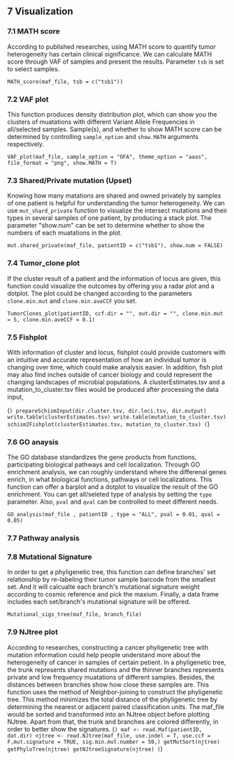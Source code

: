 ## 7 Visualization

### 7.1 MATH score
According to published researches, using MATH score to quantify tumor heterogeneity has certain clinical significance.
We can calculate MATH score through VAF of samples and present the results. Parameter `tsb` is set to select samples.

`MATH_score(maf_file, tsb = c("tsb1"))`


### 7.2 VAF plot
This function produces density distribution plot, which can show you the clusters of muatations with different Variant Allele Frequencies in all/selected samples. 
Sample(s), and whether to show MATH score can be determined by controlling `sample_option` and `show.MATH` arguments respectively.  

`VAF_plot(maf_file, sample_option = "OFA", theme_option = "aaas", file_format = "png", show.MATH = T)`


### 7.3 Shared/Private mutation (Upset)
Knowing how many matations are shared and owned privately by samples of one patient is helpful for understanding the tumor heterogeneity.
We can use `mut_shard_private` function to visualize the intersect mutations and their types in several samples of one patient, by producing a stack plot.
The parameter "show.num" can be set to determine whether to show the numbers of each muatations in the plot.

`mut.shared_private(maf_file, patientID = c("tsb1"), show.num = FALSE)`


### 7.4 Tumor_clone plot
If the cluster result of a patient and the information of locus are given, this function could visualize the outcomes by offering you a radar plot and a dotplot.
The plot could be changed according to the parameters `clone.min.mut` and `clone.min.aveCCF` you set.

`TumorClones_plot(patientID, ccf.dir = "", out.dir = "", clone.min.mut = 5, clone.min.aveCCF = 0.1)`


### 7.5 Fishplot
With information of cluster and locus, fishplot could provide customers with an intuitive and accurate representation of how an individual tumor is changing over time, which could make analysis easier.
In addition, fish plot may also find inches outside of cancer biology and could represent the changing landscapes of microbial populations.
A clusterEstimates.tsv and a mutation_to_cluster.tsv files would be produced after processing the data input,

(```)
	prepareSchismInput(dir.cluster.tsv, dir.loci.tsv, dir.output)
	write.table(clusterEstimates.tsv)
	write.table(mutation_to_cluster.tsv)
	schism2Fishplot(clusterEstimates.tsv, mutation_to_cluster.tsv)
(```)


### 7.6 GO anaysis
The GO database standardizes the gene products from functions, participating biological pathways and cell localization.
Through GO enrichment analysis, we can roughly understand where the differenal genes enrich, in what biological functions, pathways or cell localizations.
This function can offer a barplot and a dotplot to visualize the result of the GO enrichment. You can get all/seleted type of analysis by setting the `type` parameter.
Also, `pval` and `qval` can be controlled to meet different needs.

`GO_analysis(maf_file , patientID , type = "ALL", pval = 0.01, qval = 0.05)`


### 7.7 Pathway analysis





### 7.8 Mutational Signature
In order to get a phyligenetic tree, this function can define branches' set relationship by re-labeling their tumor sample barcode from the smallest set. 
And it will calcualte each branch's mutational signature weight according to cosmic reference and pick the maxium. 
Finally, a data frame includes each set/branch's mutational signature will be offered.

`Mutational_sigs_tree(maf_file, branch_file)`


### 7.9 NJtree plot
According to researches, constructing a cancer phyligenetic tree with mutation information could help people understand more about the heterogeneity of cancer in samples of certain petient. 
In a phyligenetic tree, the trunk represents shared mutations and the thinner branches represents private and low frequency muatations of different samples. Besides, the distances between branches show how close these samples are.
This function uses the method of Neighbor-joining to construct the phyligenetic tree.
This method minimizes the total distance of the phyligenetic tree by determining the nearest or adjacent paired classification units.
The maf_file would be sorted and transformed into an NJtree object before plotting NJtree. Apart from that, the trunk and branches are colored differently, in order to better show the signatures.
(```)
	maf <- read.Maf(patientID, dat.dir)
	njtree <- read.NJtree(maf_file, use.indel = T, use.ccf = F,mut.signature = TRUE, sig.min.mut.number = 50,)
	getMutSort(njtree)
	getPhyloTree(njtree)
	getNJtreeSignature(njtree)
(```)